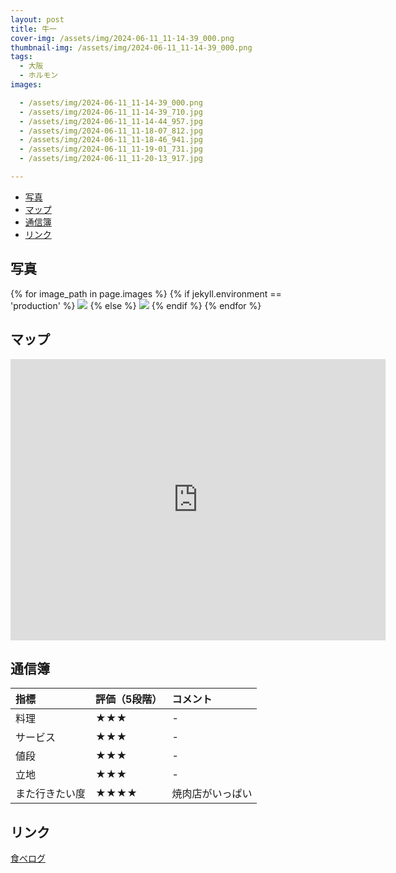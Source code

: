 ```yaml
---
layout: post
title: 牛一
cover-img: /assets/img/2024-06-11_11-14-39_000.png
thumbnail-img: /assets/img/2024-06-11_11-14-39_000.png
tags:
  - 大阪
  - ホルモン
images:  

  - /assets/img/2024-06-11_11-14-39_000.png
  - /assets/img/2024-06-11_11-14-39_710.jpg
  - /assets/img/2024-06-11_11-14-44_957.jpg
  - /assets/img/2024-06-11_11-18-07_812.jpg
  - /assets/img/2024-06-11_11-18-46_941.jpg
  - /assets/img/2024-06-11_11-19-01_731.jpg
  - /assets/img/2024-06-11_11-20-13_917.jpg

---
```




<!-- TOC -->

- [写真](#写真)
- [マップ](#マップ)
- [通信簿](#通信簿)
- [リンク](#リンク)

<!-- /TOC -->

## 写真

{% for image_path in page.images %}
{% if jekyll.environment == 'production' %}
<img src="https://raw.githubusercontent.com/taira1117/fukuyama_izakaya/master/{{ image_path }}">
{% else %}
<img src="{{ image_path }}">
{% endif %}
{% endfor %}

## マップ

<iframe src="https://www.google.com/maps/embed?pb=!1m18!1m12!1m3!1d3281.5812105707673!2d133.9159877756723!3d34.66527787293229!2m3!1f0!2f0!3f0!3m2!1i1024!2i768!4f13.1!3m3!1m2!1s0x3554064d314c0aa9%3A0x8128c688defc83a9!2z5bKh5bGx5LiA55Wq6KGX!5e0!3m2!1sja!2sjp!4v1715904286469!5m2!1sja!2sjp" width="600" height="450" style="border:0;" allowfullscreen="" loading="lazy" referrerpolicy="no-referrer-when-downgrade"></iframe>

## 通信簿

| 指標 | 評価（5段階） | コメント |
| :------ |:--- | :--- |
| 料理 | ★★★ | - |
| サービス | ★★★ | - |
| 値段 | ★★★ | - |
| 立地 | ★★★ | - |
| また行きたい度 | ★★★★ | 焼肉店がいっぱい |

## リンク

[食べログ](https://tabelog.com/osaka/A2701/A270205/27006753/)